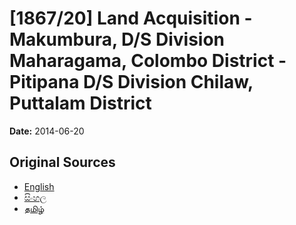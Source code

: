 # [1867/20] Land Acquisition - Makumbura, D/S Division Maharagama, Colombo District - Pitipana D/S Division Chilaw, Puttalam District

**Date:** 2014-06-20

## Original Sources

- [English](https://documents.gov.lk/view/extra-gazettes/2014/6/1867-20_E.pdf)
- [සිංහල](https://documents.gov.lk/view/extra-gazettes/2014/6/1867-20_S.pdf)
- [தமிழ்](https://documents.gov.lk/view/extra-gazettes/2014/6/1867-20_T.pdf)
